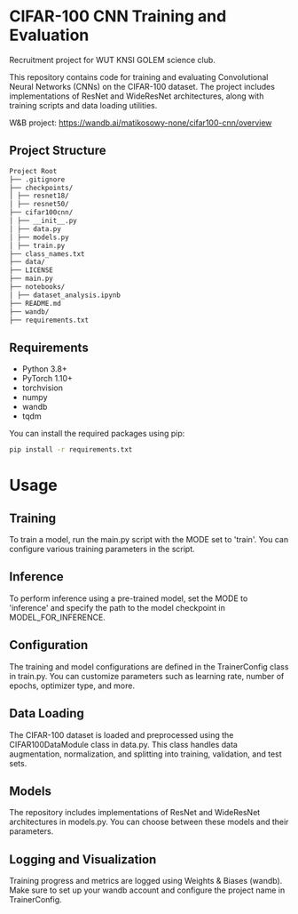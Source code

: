 # CIFAR-100 CNN Training and Evaluation

Recruitment project for WUT KNSI GOLEM science club.

This repository contains code for training and evaluating Convolutional Neural Networks (CNNs) on the CIFAR-100 dataset. The project includes implementations of ResNet and WideResNet architectures, along with training scripts and data loading utilities.

W&B project:
https://wandb.ai/matikosowy-none/cifar100-cnn/overview

## Project Structure
```sh
Project Root
├── .gitignore 
├── checkpoints/ 
│ ├── resnet18/ 
│ ├── resnet50/ 
├── cifar100cnn/ 
│ ├── __init__.py 
│ ├── data.py 
│ ├── models.py 
│ ├── train.py 
├── class_names.txt 
├── data/ 
├── LICENSE 
├── main.py 
├── notebooks/ 
│ ├── dataset_analysis.ipynb 
├── README.md 
├── wandb/
├── requirements.txt
```

## Requirements

- Python 3.8+
- PyTorch 1.10+
- torchvision
- numpy
- wandb
- tqdm

You can install the required packages using pip:

```sh
pip install -r requirements.txt
```

# Usage

## Training
To train a model, run the main.py script with the MODE set to 'train'. You can configure various training parameters in the script.

## Inference
To perform inference using a pre-trained model, set the MODE to 'inference' and specify the path to the model checkpoint in MODEL_FOR_INFERENCE.

## Configuration
The training and model configurations are defined in the TrainerConfig class in train.py. You can customize parameters such as learning rate, number of epochs, optimizer type, and more.

## Data Loading
The CIFAR-100 dataset is loaded and preprocessed using the CIFAR100DataModule class in data.py. This class handles data augmentation, normalization, and splitting into training, validation, and test sets.

## Models
The repository includes implementations of ResNet and WideResNet architectures in models.py. You can choose between these models and their parameters.

## Logging and Visualization
Training progress and metrics are logged using Weights & Biases (wandb). Make sure to set up your wandb account and configure the project name in TrainerConfig.
